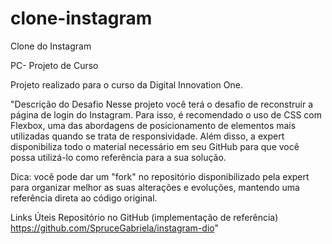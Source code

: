 # clone-instagram
Clone do Instagram


PC- Projeto de Curso

Projeto realizado para o curso da Digital Innovation One.


"Descrição do Desafio
Nesse projeto você terá o desafio de reconstruir a página de login do Instagram. Para isso, é recomendado o uso de CSS com Flexbox, uma das abordagens de posicionamento de elementos mais utilizadas quando se trata de responsividade. Além disso, a expert disponibiliza todo o material necessário em seu GitHub para que você possa utilizá-lo como referência para a sua solução.

Dica: você pode dar um "fork" no repositório disponibilizado pela expert para organizar melhor as suas alterações e evoluções, mantendo uma referência direta ao código original.

Links Úteis
Repositório no GitHub (implementação de referência)
https://github.com/SpruceGabriela/instagram-dio"
